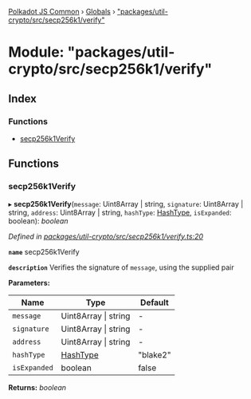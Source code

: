 [Polkadot JS Common](../README.md) › [Globals](../globals.md) › ["packages/util-crypto/src/secp256k1/verify"](_packages_util_crypto_src_secp256k1_verify_.md)

# Module: "packages/util-crypto/src/secp256k1/verify"

## Index

### Functions

* [secp256k1Verify](_packages_util_crypto_src_secp256k1_verify_.md#secp256k1verify)

## Functions

###  secp256k1Verify

▸ **secp256k1Verify**(`message`: Uint8Array | string, `signature`: Uint8Array | string, `address`: Uint8Array | string, `hashType`: [HashType](_packages_util_crypto_src_secp256k1_types_.md#hashtype), `isExpanded`: boolean): *boolean*

*Defined in [packages/util-crypto/src/secp256k1/verify.ts:20](https://github.com/polkadot-js/common/blob/8554d470/packages/util-crypto/src/secp256k1/verify.ts#L20)*

**`name`** secp256k1Verify

**`description`** Verifies the signature of `message`, using the supplied pair

**Parameters:**

Name | Type | Default |
------ | ------ | ------ |
`message` | Uint8Array &#124; string | - |
`signature` | Uint8Array &#124; string | - |
`address` | Uint8Array &#124; string | - |
`hashType` | [HashType](_packages_util_crypto_src_secp256k1_types_.md#hashtype) | "blake2" |
`isExpanded` | boolean | false |

**Returns:** *boolean*

